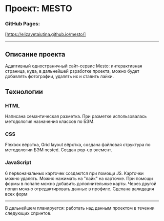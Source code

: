 # Проект: MESTO

### GitHub Pages:
[https://elizavetaiutina.github.io/mesto/]

---

## Описание проекта
Адаптивный одностраничный сайт-сервис Mesto: 
интерактивная страница, куда, в дальнейшей рзработке проекта, можно будет добавлять фотографии, удалять их и ставить лайки.


## Технологии
### HTML

Написана семантическая разметка.
При разметке использовалась методология назначения классов по БЭМ.
### CSS

Flexbox вёрстка, Grid layout вёрстка, создана файловая структура по методологии БЭМ nested.
Создан pop-up элемент.
### JavaScript

6 первоначальных карточек создаются при помощи JS. Карточки можно удалять. Можно нажимать на "лайк" на карточке. При помощи формы в попапе можно добавить дополнительные карты. Через другой попап можно отредактировать данные в профиле. Сделана валидация всех форм

---

В дальнейшем планируется: работать над данным проектом в течении следующих спринтов.
